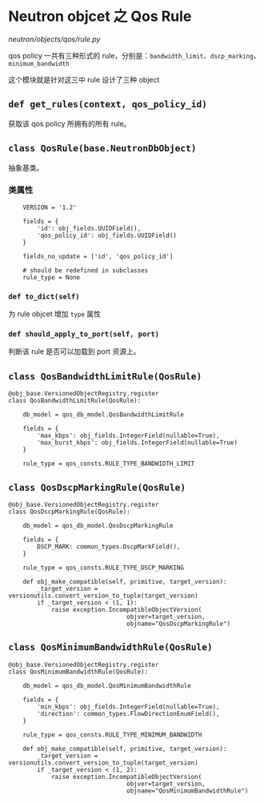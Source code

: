 # Neutron objcet 之 Qos Rule

*neutron/objects/qos/rule.py*

qos policy 一共有三种形式的 rule，分别是：`bandwidth_limit`、`dscp_marking`、`minimum_bandwidth`

这个模块就是针对这三中 rule 设计了三种 object

## `def get_rules(context, qos_policy_id)`

获取该 qos policy 所拥有的所有 rule。

## `class QosRule(base.NeutronDbObject)`

抽象基类。

### 类属性

```
    VERSION = '1.2'

    fields = {
        'id': obj_fields.UUIDField(),
        'qos_policy_id': obj_fields.UUIDField()
    }

    fields_no_update = ['id', 'qos_policy_id']

    # should be redefined in subclasses
    rule_type = None
```

### `def to_dict(self)`

为 rule objcet 增加 `type` 属性

### `def should_apply_to_port(self, port)`

判断该 rule 是否可以加载到 port 资源上。

## `class QosBandwidthLimitRule(QosRule)`

```
@obj_base.VersionedObjectRegistry.register
class QosBandwidthLimitRule(QosRule):

    db_model = qos_db_model.QosBandwidthLimitRule

    fields = {
        'max_kbps': obj_fields.IntegerField(nullable=True),
        'max_burst_kbps': obj_fields.IntegerField(nullable=True)
    }

    rule_type = qos_consts.RULE_TYPE_BANDWIDTH_LIMIT
```

## `class QosDscpMarkingRule(QosRule)`

```
@obj_base.VersionedObjectRegistry.register
class QosDscpMarkingRule(QosRule):

    db_model = qos_db_model.QosDscpMarkingRule

    fields = {
        DSCP_MARK: common_types.DscpMarkField(),
    }

    rule_type = qos_consts.RULE_TYPE_DSCP_MARKING

    def obj_make_compatible(self, primitive, target_version):
        _target_version = versionutils.convert_version_to_tuple(target_version)
        if _target_version < (1, 1):
            raise exception.IncompatibleObjectVersion(
                                 objver=target_version,
                                 objname="QosDscpMarkingRule")
```


## `class QosMinimumBandwidthRule(QosRule)`

```
@obj_base.VersionedObjectRegistry.register
class QosMinimumBandwidthRule(QosRule):

    db_model = qos_db_model.QosMinimumBandwidthRule

    fields = {
        'min_kbps': obj_fields.IntegerField(nullable=True),
        'direction': common_types.FlowDirectionEnumField(),
    }

    rule_type = qos_consts.RULE_TYPE_MINIMUM_BANDWIDTH

    def obj_make_compatible(self, primitive, target_version):
        _target_version = versionutils.convert_version_to_tuple(target_version)
        if _target_version < (1, 2):
            raise exception.IncompatibleObjectVersion(
                                 objver=target_version,
                                 objname="QosMinimumBandwidthRule")
```



